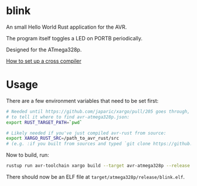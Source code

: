 # blink

An small Hello World Rust application for the AVR.

The program itself toggles a LED on PORTB periodically.

Designed for the ATmega328p.

[How to set up a cross compiler](https://github.com/avr-rust/rust)

# Usage

There are a few environment variables that need to be set first:

```bash
# Needed until https://github.com/japaric/xargo/pull/205 goes through,
# to tell it where to find avr-atmega328p.json:
export RUST_TARGET_PATH=`pwd`

# Likely needed if you've just compiled avr-rust from source:
export XARGO_RUST_SRC=/path_to_avr_rust/src
# (e.g. :if you built from sources and typed `git clone https://github.com/avr-rust/rust.git` in `~/avr-rust`, this would be `~/avr-rust/rust/src)
```

Now to build, run:

```bash
rustup run avr-toolchain xargo build --target avr-atmega328p --release

```
There should now be an ELF file at `target/atmega328p/release/blink.elf`.
